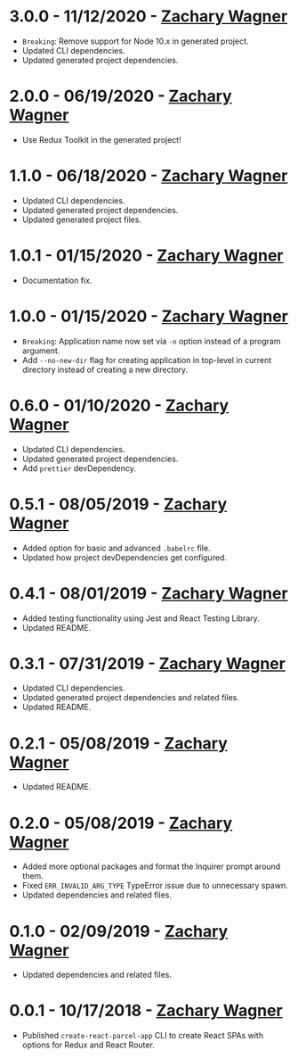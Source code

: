 # 3.0.0 - 11/12/2020 - [Zachary Wagner](mailto:zwagner86@gmail.com)
-   `Breaking`: Remove support for Node 10.x in generated project.
-   Updated CLI dependencies.
-   Updated generated project dependencies.

# 2.0.0 - 06/19/2020 - [Zachary Wagner](mailto:zwagner86@gmail.com)
-   Use Redux Toolkit in the generated project!

# 1.1.0 - 06/18/2020 - [Zachary Wagner](mailto:zwagner86@gmail.com)
-   Updated CLI dependencies.
-   Updated generated project dependencies.
-   Updated generated project files.

# 1.0.1 - 01/15/2020 - [Zachary Wagner](mailto:zwagner86@gmail.com)
-   Documentation fix.

# 1.0.0 - 01/15/2020 - [Zachary Wagner](mailto:zwagner86@gmail.com)
-   `Breaking`: Application name now set via `-n` option instead of a program argument.
-   Add `--no-new-dir` flag for creating application in top-level in current directory instead of creating a new directory.

# 0.6.0 - 01/10/2020 - [Zachary Wagner](mailto:zwagner86@gmail.com)
-   Updated CLI dependencies.
-   Updated generated project dependencies.
-   Add `prettier` devDependency.

# 0.5.1 - 08/05/2019 - [Zachary Wagner](mailto:zwagner86@gmail.com)
-   Added option for basic and advanced `.babelrc` file.
-   Updated how project devDependencies get configured.

# 0.4.1 - 08/01/2019 - [Zachary Wagner](mailto:zwagner86@gmail.com)
-   Added testing functionality using Jest and React Testing Library.
-   Updated README.

# 0.3.1 - 07/31/2019 - [Zachary Wagner](mailto:zwagner86@gmail.com)
-   Updated CLI dependencies.
-   Updated generated project dependencies and related files.
-   Updated README.

# 0.2.1 - 05/08/2019 - [Zachary Wagner](mailto:zwagner86@gmail.com)
-   Updated README.

# 0.2.0 - 05/08/2019 - [Zachary Wagner](mailto:zwagner86@gmail.com)
-   Added more optional packages and format the Inquirer prompt around them.
-   Fixed `ERR_INVALID_ARG_TYPE` TypeError issue due to unnecessary spawn.
-   Updated dependencies and related files.

# 0.1.0 - 02/09/2019 - [Zachary Wagner](mailto:zwagner86@gmail.com)
-   Updated dependencies and related files.

# 0.0.1 - 10/17/2018 - [Zachary Wagner](mailto:zwagner86@gmail.com)
-   Published `create-react-parcel-app` CLI to create React SPAs with options for Redux and React Router.
